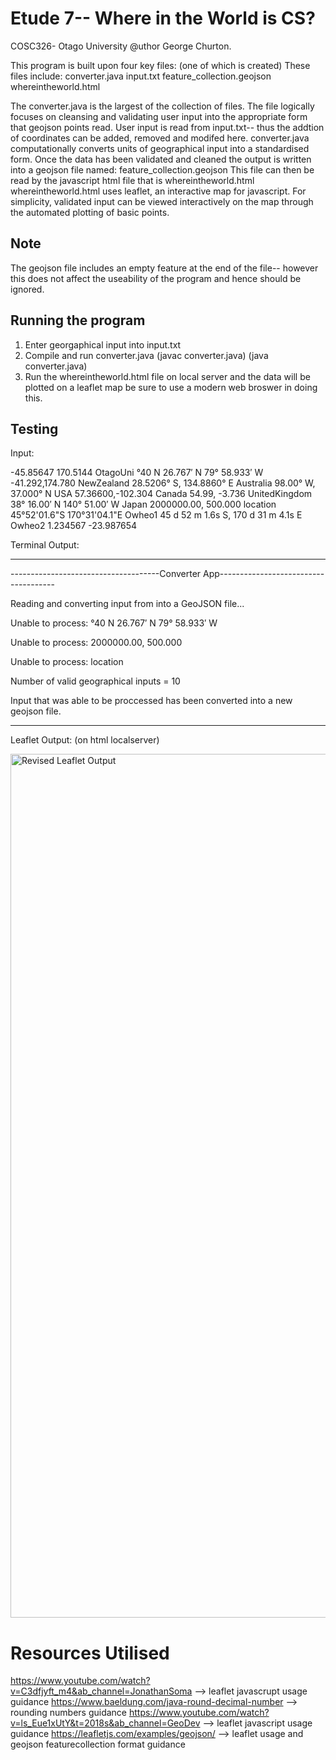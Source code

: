 # Etude 7-- Where in the World is CS?
COSC326- Otago University
@uthor George Churton.

This program is built upon four key files: (one of which is created)
These files include:
converter.java 
input.txt
feature_collection.geojson
whereintheworld.html

The converter.java is the largest of the collection of files.
The file logically focuses on cleansing and validating user input into the appropriate form that geojson points read.
User input is read from input.txt-- thus the addtion of coordinates can be added, removed and modifed here.
converter.java computationally converts units of geographical input into a standardised form.
Once the data has been validated and cleaned the output is written into a geojson file named: feature_collection.geojson 
This file can then be read by the javascript html file that is whereintheworld.html
whereintheworld.html uses leaflet, an interactive map for javascript. 
For simplicity, validated input can be viewed interactively on the map through the automated plotting of basic points.

## Note
The geojson file includes an empty feature at the end of the file-- however this does not affect the useability 
of the program and hence should be ignored. 

## Running the program
1. Enter georgaphical input into input.txt
2. Compile and run converter.java (javac converter.java) (java converter.java)
3. Run the whereintheworld.html file on local server and the data will be plotted on a leaflet map
   be sure to use a modern web broswer in doing this.

## Testing

Input:

-45.85647 170.5144 OtagoUni
°40 N 26.767′ N 79° 58.933′ W
-41.292,174.780 NewZealand
28.5206° S, 134.8860° E Australia
98.00° W, 37.000° N USA
57.36600,-102.304 Canada
54.99, -3.736 UnitedKingdom
38° 16.00′ N 140° 51.00′ W Japan
2000000.00, 500.000
location
45°52'01.6"S 170°31'04.1"E Owheo1
45 d 52 m 1.6s S, 170 d 31 m 4.1s E Owheo2
1.234567 -23.987654


Terminal Output:
_______________________________________________________________________________________
-------------------------------------Converter App-------------------------------------

Reading and converting input from into a GeoJSON file...

Unable to process: °40 N 26.767′ N 79° 58.933′ W

Unable to process: 2000000.00, 500.000

Unable to process: location


Number of valid geographical inputs = 10

Input that was able to be proccessed has been converted into a new geojson file.
_______________________________________________________________________________________

Leaflet Output: (on html localserver)

<img width="1382" alt="Revised Leaflet Output" src="https://user-images.githubusercontent.com/101151445/170394902-9c9ef820-0f35-4f2e-aee4-dfb63cc591e9.png">



# Resources Utilised
https://www.youtube.com/watch?v=C3dfjyft_m4&ab_channel=JonathanSoma --> leaflet javascrupt usage guidance
https://www.baeldung.com/java-round-decimal-number --> rounding numbers guidance
https://www.youtube.com/watch?v=ls_Eue1xUtY&t=2018s&ab_channel=GeoDev --> leaflet javascript usage guidance
https://leafletjs.com/examples/geojson/ --> leaflet usage and geojson featurecollection format guidance

